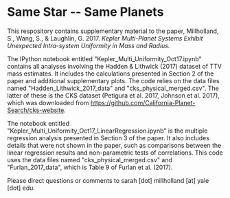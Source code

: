 Same Star -- Same Planets
==================================================

This respository contains supplementary material to the paper, Millholland, S., Wang, S., \& Laughlin, G. 2017. <i> Kepler Multi-Planet Systems Exhibit Unexpected Intra-system Uniformity in Mass and Radius. </i> 

The IPython notebook entitled "Kepler_Multi_Uniformity_Oct17.ipynb" contains all analyses involving the Hadden \& Lithwick (2017) dataset of TTV mass estimates. It includes the calculations presented in Section 2 of the paper and additional supplementary plots. The code relies on the data files named "Hadden_Lithwick_2017_data" and "cks_physical_merged.csv". The latter of these is the CKS dataset (Petigura et al. 2017, Johnson et al. 2017), which was downloaded from https://github.com/California-Planet-Search/cks-website.  <br />

The notebook entitled "Kepler_Multi_Uniformity_Oct17_LinearRegression.ipynb" is the multiple regression analysis presented in Section 3 of the paper. It also includes details that were not shown in the paper, such as comparisons between the linear regression results and non-parametric tests of correlations. This code uses the data files named "cks_physical_merged.csv" and "Furlan_2017_data", which is Table 9 of Furlan et al. (2017).

Please direct questions or comments to sarah [dot] millholland [at] yale [dot] edu.
